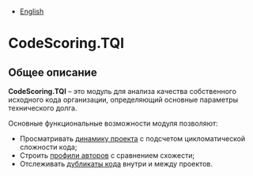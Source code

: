 - [English](../tqi/index.en/)

# CodeScoring.TQI

## Общее описание

**CodeScoring.TQI** – это модуль для анализа качества собственного исходного кода организации, определяющий основные параметры технического долга.

Основные функциональные возможности модуля позволяют:

- Просматривать [динамику проекта](/tqi/viewing-results) с подсчетом цикломатической сложности кода;
- Строить [профили авторов](/tqi/authors) с сравнением схожести;
- Отслеживать [дубликаты кода](/tqi/clones) внутри и между проектов.
